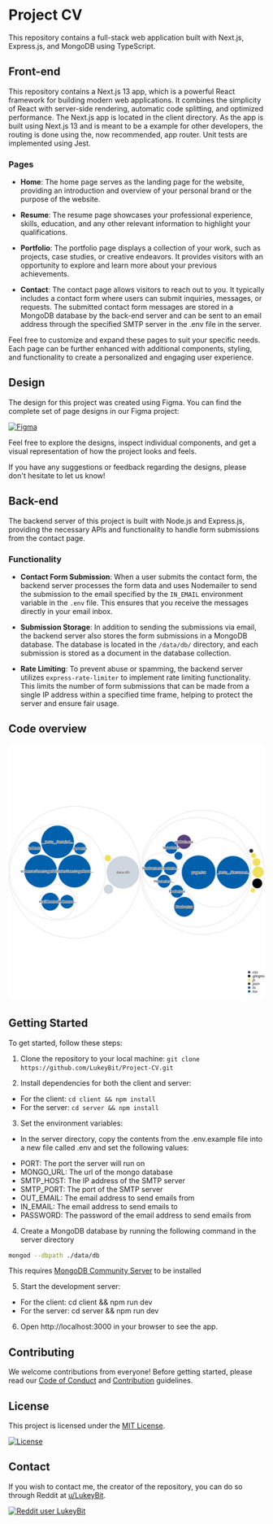 # Project CV

This repository contains a full-stack web application built with Next.js, Express.js, and MongoDB using TypeScript.

## Front-end

This repository contains a Next.js 13 app, which is a powerful React framework for building modern web applications. It combines the simplicity of React with server-side rendering, automatic code splitting, and optimized performance. The Next.js app is located in the client directory. As the app is built using Next.js 13 and is meant to be a example for other developers, the routing is done using the, now recommended, app router. Unit tests are implemented using Jest.

### Pages

- **Home**: The home page serves as the landing page for the website, providing an introduction and overview of your personal brand or the purpose of the website.

- **Resume**: The resume page showcases your professional experience, skills, education, and any other relevant information to highlight your qualifications.

- **Portfolio**: The portfolio page displays a collection of your work, such as projects, case studies, or creative endeavors. It provides visitors with an opportunity to explore and learn more about your previous achievements.

- **Contact**: The contact page allows visitors to reach out to you. It typically includes a contact form where users can submit inquiries, messages, or requests. The submitted contact form messages are stored in a MongoDB database by the back-end server and can be sent to an email address through the specified SMTP server in the .env file in the server.

Feel free to customize and expand these pages to suit your specific needs. Each page can be further enhanced with additional components, styling, and functionality to create a personalized and engaging user experience.

## Design

The design for this project was created using Figma. You can find the complete set of page designs in our Figma project:

[![Figma](https://img.shields.io/badge/View%20Designs-Figma-F24E1E?logo=figma&logoColor=white)](https://www.figma.com/file/onmg9Kh2y0rD6DNVDvLk0V/Project-CV?type=design&node-id=2%3A125&t=jbjvLg5TtYPx9qu8-1)

Feel free to explore the designs, inspect individual components, and get a visual representation of how the project looks and feels.

If you have any suggestions or feedback regarding the designs, please don't hesitate to let us know!

## Back-end

The backend server of this project is built with Node.js and Express.js, providing the necessary APIs and functionality to handle form submissions from the contact page.

### Functionality

- **Contact Form Submission**: When a user submits the contact form, the backend server processes the form data and uses Nodemailer to send the submission to the email specified by the `IN_EMAIL` environment variable in the `.env` file. This ensures that you receive the messages directly in your email inbox.

- **Submission Storage**: In addition to sending the submissions via email, the backend server also stores the form submissions in a MongoDB database. The database is located in the `/data/db/` directory, and each submission is stored as a document in the database collection.

- **Rate Limiting**: To prevent abuse or spamming, the backend server utilizes `express-rate-limiter` to implement rate limiting functionality. This limits the number of form submissions that can be made from a single IP address within a specified time frame, helping to protect the server and ensure fair usage.

## Code overview

![Visualization of this repo](./.github/images/diagram.svg)

## Getting Started

To get started, follow these steps:

1. Clone the repository to your local machine: `git clone https://github.com/LukeyBit/Project-CV.git`

2. Install dependencies for both the client and server:

* For the client: `cd client && npm install`
* For the server: `cd server && npm install`

3. Set the environment variables:

* In the server directory, copy the contents from the .env.example file into a new file called .env and set the following values:

- PORT: The port the server will run on
- MONGO_URL: The url of the mongo database
- SMTP_HOST: The IP address of the SMTP server
- SMTP_PORT: The port of the SMTP server
- OUT_EMAIL: The email address to send emails from
- IN_EMAIL: The email address to send emails to
- PASSWORD: The password of the email address to send emails from

4. Create a MongoDB database by running the following command in the server directory 
```bash
mongod --dbpath ./data/db
```
This requires [MongoDB Community Server](https://www.mongodb.com/try/download/community) to be installed

5. Start the development server:

* For the client: cd client && npm run dev
* For the server: cd server && npm run dev

6. Open http://localhost:3000 in your browser to see the app.

## Contributing

We welcome contributions from everyone! Before getting started, please read our [Code of Conduct](./CODE_OF_CONDUCT.md) and [Contribution](.github/CONTRIBUTING.md) guidelines.

## License
This project is licensed under the [MIT License](./LICENSE).

[![License](https://img.shields.io/badge/License-MIT-blue.svg)](./LICENSE)

## Contact

If you wish to contact me, the creator of the repository, you can do so through Reddit at [u/LukeyBit](https://www.reddit.com/user/LukeyBit).

[![Reddit user LukeyBit](https://img.shields.io/badge/Follow%20me-Reddit-red?logo=reddit&logoColor=white)](https://www.reddit.com/user/LukeyBit)

